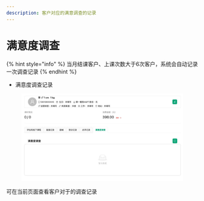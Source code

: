```yaml
---
description: 客户对应的满意调查的记录
---
```


# 满意度调查

{% hint style="info" %}
当月结课客户、上课次数大于6次客户，系统会自动记录一次调查记录
{% endhint %}

* 满意度调查记录

<figure><img src="../../../.gitbook/assets/满意度调查列表.jpg" alt=""><figcaption></figcaption></figure>

可在当前页面查看客户对于的调查记录
